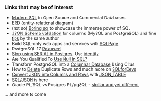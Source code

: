 ### Links that may be of interest
- [Modern SQL](https://www.slideshare.net/slideshow/modern-sql/44086611) in Open Source and Commercial Databases
- [ERD](https://www.visual-paradigm.com/guide/data-modeling/what-is-entity-relationship-diagram/) (entity-relational diagram)
- (not so) [Boring sql](https://notso.boringsql.com/) to showcase the immense power of SQL
- [JSON Schema validation](https://sqlfordevs.com/json-schema-validation) for columns (MySQL and PostgreSQL) and fine [tips](https://sqlfordevs.com/tips) by the same author
- Build SQL-only web apps and services with [SQLPage](https://sql.datapage.app/)
- PostgreSQL 17 [Released](https://www.postgresql.org/about/news/postgresql-17-released-2936/)
- [Stop using SERIAL in Postgres](https://www.naiyerasif.com/post/2024/09/04/stop-using-serial-in-postgres/). Use [identity](https://www.postgresql.org/docs/current/ddl-identity-columns.html)
- Are You Qualified To [Use Null in SQL?](https://agentm.github.io/project-m36/posts/2024-07-16-are-you-qualified-to-use-null.html)
- Transform PostgreSQL into a [Columnar Database](https://stormatics.tech/semabs-planet-postgresql/transform-postgresql-into-a-columnar-database-using-citus) Using Citus
- How to [Delete](https://sqlfordevs.com/delete-duplicate-rows) Duplicate Rows and much more on [SQLforDevs](https://sqlfordevs.com/tips)
- [Convert JSON into Columns and Rows](https://www.crunchydata.com/blog/easily-convert-json-into-columns-and-rows-with-json_table) with [JSON_TABLE](https://www.postgresql.org/docs/current/functions-json.html#FUNCTIONS-SQLJSON-TABLE)
- [SQL/JSON](https://www.depesz.com/2024/10/11/sql-json-is-here-kinda-waiting-for-pg-17/) is here
- Oracle PL/SQL vs Postgres PL/pgSQL - [similar and yet different](https://stormatics.tech/blogs/transitioning-from-oracle-to-postgresql-pl-sql-vs-pl-pgsql)
  
... and more to come 
